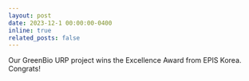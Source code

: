 ```yaml
---
layout: post
date: 2023-12-1 00:00:00-0400
inline: true
related_posts: false
---
```


Our GreenBio URP project wins the Excellence Award from EPIS Korea. Congrats!
